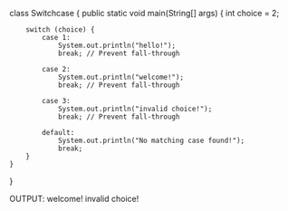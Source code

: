class Switchcase {
    public static void main(String[] args) {
        int choice = 2;

        switch (choice) {
            case 1:
                System.out.println("hello!");
                break; // Prevent fall-through

            case 2:
                System.out.println("welcome!");
                break; // Prevent fall-through

            case 3:
                System.out.println("invalid choice!");
                break; // Prevent fall-through

            default:
                System.out.println("No matching case found!");
                break;
        }
    }
}


OUTPUT:
welcome!
invalid choice!

